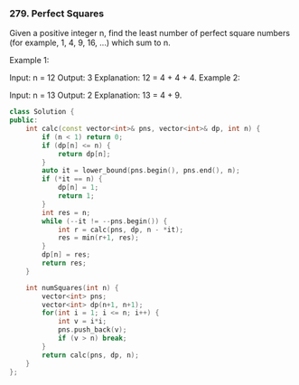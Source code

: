 ### 279. Perfect Squares
Given a positive integer n, find the least number of perfect square numbers (for example, 1, 4, 9, 16, ...) which sum to n.

Example 1:

Input: n = 12
Output: 3 
Explanation: 12 = 4 + 4 + 4.
Example 2:

Input: n = 13
Output: 2
Explanation: 13 = 4 + 9.
```c++
class Solution {
public:
    int calc(const vector<int>& pns, vector<int>& dp, int n) {
        if (n < 1) return 0;
        if (dp[n] <= n) {
            return dp[n];
        }
        auto it = lower_bound(pns.begin(), pns.end(), n);
        if (*it == n) {    
            dp[n] = 1;
            return 1;
        }
        int res = n;
        while (--it != --pns.begin()) {
            int r = calc(pns, dp, n - *it);
            res = min(r+1, res);
        }
        dp[n] = res;
        return res;
    }

    int numSquares(int n) {
        vector<int> pns;
        vector<int> dp(n+1, n+1);
        for(int i = 1; i <= n; i++) {
            int v = i*i;
            pns.push_back(v);
            if (v > n) break;
        }
        return calc(pns, dp, n);
    }
};
```